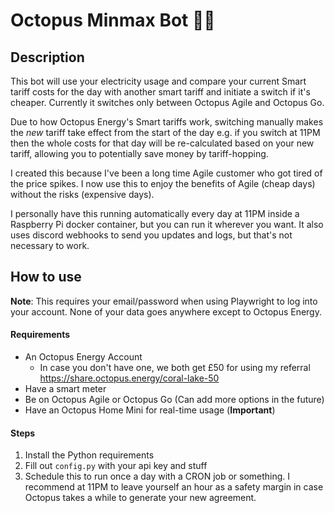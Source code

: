 # Octopus Minmax Bot 🐙🤖

## Description
This bot will use your electricity usage and compare your current Smart tariff costs for the day with another smart tariff and initiate a switch if it's cheaper. Currently it switches only between Octopus Agile and Octopus Go.

Due to how Octopus Energy's Smart tariffs work, switching manually makes the *new* tariff take effect from the start of the day e.g. if you switch at 11PM then the whole costs for that day will be re-calculated based on your new tariff, allowing you to potentially save money by tariff-hopping. 

I created this because I've been a long time Agile customer who got tired of the price spikes. I now use this to enjoy the benefits of Agile (cheap days) without the risks (expensive days). 

I personally have this running automatically every day at 11PM inside a Raspberry Pi docker container, but you can run it wherever you want. It also uses discord webhooks to send you updates and logs, but that's not necessary to work.

## How to use
**Note**: This requires your email/password when using Playwright to log into your account. None of your data goes anywhere except to Octopus Energy.
#### Requirements
- An Octopus Energy Account 
  - In case you don't have one, we both get £50 for using my referral https://share.octopus.energy/coral-lake-50
- Have a smart meter
- Be on Octopus Agile or Octopus Go (Can add more options in the future)
- Have an Octopus Home Mini for real-time usage (**Important**)

#### Steps
1. Install the Python requirements
2. Fill out `config.py` with your api key and stuff
3. Schedule this to run once a day with a CRON job or something. I recommend at 11PM to leave yourself an hour as a safety margin in case Octopus takes a while to generate your new agreement.

